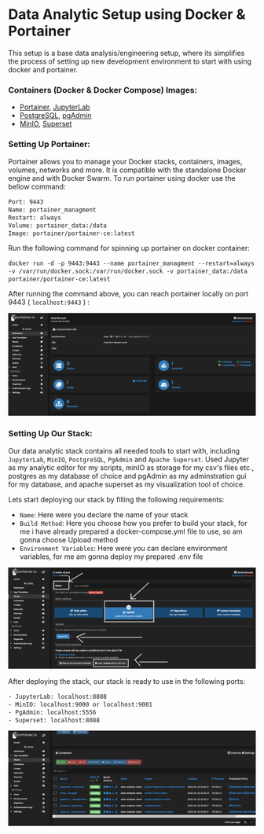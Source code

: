 <!-- About The Project -->
# Data Analytic Setup using Docker & Portainer
This setup is a base data analysis/engineering setup, where its simplifies the process of setting up new development environment to start with using docker and portainer.

<!-- Used Container Images -->
### Containers (Docker & Docker Compose) Images:
- <a href="https://hub.docker.com/r/portainer/portainer-ce">Portainer</a>, <a href="https://hub.docker.com/r/jupyter/datascience-notebook">JupyterLab</a>
- <a href="https://hub.docker.com/_/postgres">PostgreSQL</a>, <a href="https://hub.docker.com/r/dpage/pgadmin4">pgAdmin</a>
- <a href="https://hub.docker.com/r/bitnami/minio">MinIO</a>, <a href="https://hub.docker.com/r/tylerfowler/superset">Superset</a>


### Setting Up Portainer:

Portainer allows you to manage your Docker stacks, containers, images, volumes, networks and more. It is compatible with the standalone Docker engine and with Docker Swarm. To run portainer using docker use the bellow command:


```
Port: 9443
Name: portainer_managment
Restart: always
Volume: portainer_data:/data
Image: portainer/portainer-ce:latest
```

Run the following command for spinning up portainer on docker container:

``` docker
docker run -d -p 9443:9443 --name portainer_managment --restart=always -v /var/run/docker.sock:/var/run/docker.sock -v portainer_data:/data portainer/portainer-ce:latest
```
After running the command above, you can reach portainer locally on port 9443 ( `localhost:9443` ) :

![Portainer Dashboard](img/portainer-1.png?raw=true "Portainer Dashboard")

### Setting Up Our Stack:

Our data analytic stack contains all needed tools to start with, including `JupyterLab`, `MinIO`, `PostgreSQL`, `PgAdmin` and `Apache Superset`. Used Jupyter as my analytic editor for my scripts, minIO as storage for my csv's files etc., postgres as my database of choice and pgAdmin as my adminstration gui for my database, and apache superset as my visualization tool of choice. 


Lets start deploying our stack by filling the following requirements:
- `Name`: Here were you declare the name of your stack
- `Build Method`: Here you choose how you prefer to build your stack, for me i have already prepared a docker-compose.yml file to use, so am gonna choose Upload method
- `Environment Variables`: Here were you can declare environment variables, for me am gonna deploy my prepared .env file

![Portainer Dashboard](img/portainer-2.png?raw=true "Portainer Dashboard")

After deploying the stack, our stack is ready to use in the following ports:
```
- JupyterLab: localhost:8888
- MinIO: localhost:9000 or localhost:9001
- PgAdmin: localhost:5556
- Superset: localhost:8088
```
![Portainer Dashboard](img/portainer-3.png?raw=true "Portainer Dashboard")